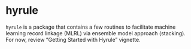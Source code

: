 # hyrule

`hyrule` is a package that contains a few routines to facilitate machine
learning record linkage (MLRL) via ensemble model approach (stacking).
For now, review “Getting Started with Hyrule” vignette.
